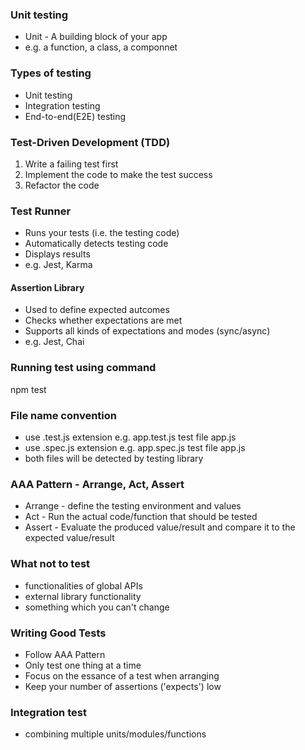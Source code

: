 
### Unit testing
- Unit - A building block of your app
- e.g. a function, a class, a componnet

### Types of testing
- Unit testing
- Integration testing
- End-to-end(E2E) testing

### Test-Driven Development (TDD)
1. Write a failing test first
2. Implement the code to make the test success
3. Refactor the code

### Test Runner
- Runs your tests (i.e. the testing code)
- Automatically detects testing code
- Displays results
- e.g. Jest, Karma

#### Assertion Library
- Used to define expected autcomes
- Checks whether expectations are met
- Supports all kinds of expectations and modes (sync/async)
- e.g. Jest, Chai

### Running test using command
npm test

### File name convention
- use .test.js extension e.g. app.test.js test file app.js
- use .spec.js extension e.g. app.spec.js test file app.js
- both files will be detected by testing library

### AAA Pattern - Arrange, Act, Assert
- Arrange - define the testing environment and values
- Act - Run the actual code/function that should be tested
- Assert - Evaluate the produced value/result and compare it to the expected value/result

### What not to test
- functionalities of global APIs
- external library functionality
- something which you can't change


### Writing Good Tests
- Follow AAA Pattern
- Only test one thing at a time
- Focus on the essance of a test when arranging
- Keep your number of assertions ('expects') low


### Integration test
- combining multiple units/modules/functions